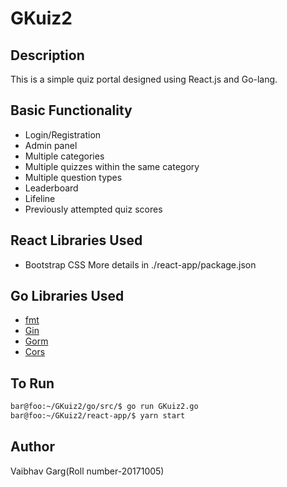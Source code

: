 # GKuiz2

## Description

This is a simple quiz portal designed using React.js and Go-lang.

## Basic Functionality

 * Login/Registration
 * Admin panel
 * Multiple categories
 * Multiple quizzes within the same category
 * Multiple question types
 * Leaderboard
 * Lifeline
 * Previously attempted quiz scores

## React Libraries Used

 * Bootstrap CSS
More details in ./react-app/package.json

## Go Libraries Used

 * [fmt](https://golang.org/pkg/fmt/)
 * [Gin](https://github.com/gin-gonic/gin)
 * [Gorm](https://github.com/jinzhu/gorm)
 * [Cors](https://github.com/rs/cors)

## To Run
```bash
bar@foo:~/GKuiz2/go/src/$ go run GKuiz2.go
bar@foo:~/GKuiz2/react-app/$ yarn start
```

## Author

Vaibhav Garg(Roll number-20171005)

